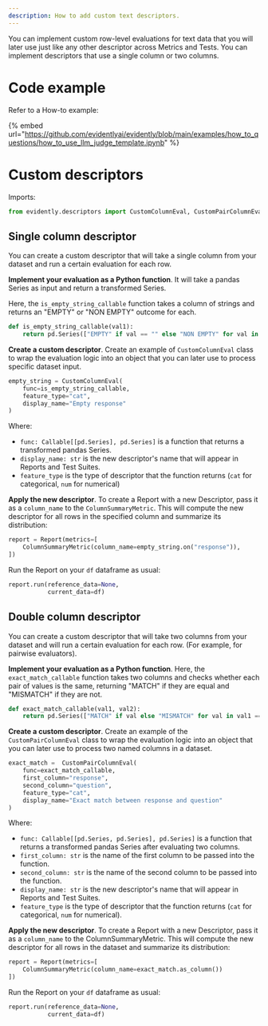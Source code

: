 ```yaml
---
description: How to add custom text descriptors.
---
```


You can implement custom row-level evaluations for text data that you will later use just like any other descriptor across Metrics and Tests. You can implement descriptors that use a single column or two columns.

# Code example

Refer to a How-to example:

{% embed url="https://github.com/evidentlyai/evidently/blob/main/examples/how_to_questions/how_to_use_llm_judge_template.ipynb" %}

# Custom descriptors

Imports: 

```python
from evidently.descriptors import CustomColumnEval, CustomPairColumnEval
```

## Single column descriptor 

You can create a custom descriptor that will take a single column from your dataset and run a certain evaluation for each row.

**Implement your evaluation as a Python function**. It will take a pandas Series as input and return a transformed Series. 

Here, the `is_empty_string_callable` function takes a column of strings and returns an "EMPTY" or "NON EMPTY" outcome for each.

```python
def is_empty_string_callable(val1):
    return pd.Series(["EMPTY" if val == "" else "NON EMPTY" for val in val1], index=val1.index)
```

**Create a custom descriptor**. Create an example of `CustomColumnEval` class to wrap the evaluation logic into an object that you can later use to process specific dataset input.

```python
empty_string = CustomColumnEval(
    func=is_empty_string_callable,
    feature_type="cat",
    display_name="Empty response"
)
```

Where:
* `func: Callable[[pd.Series], pd.Series]` is a function that returns a transformed pandas Series.
* `display_name: str` is the new descriptor's name that will appear in Reports and Test Suites.
* `feature_type` is the type of descriptor that the function returns (`cat` for categorical, `num` for numerical)

**Apply the new descriptor**. To create a Report with a new Descriptor, pass it as a `column_name` to the `ColumnSummaryMetric`. This will compute the new descriptor for all rows in the specified column and summarize its distribution:

```python
report = Report(metrics=[
    ColumnSummaryMetric(column_name=empty_string.on("response")),
])
```

Run the Report on your `df` dataframe as usual:

```python
report.run(reference_data=None, 
           current_data=df)
```

## Double column descriptor

You can create a custom descriptor that will take two columns from your dataset and will run a certain evaluation for each row. (For example, for pairwise evaluators).

**Implement your evaluation as a Python function**. Here, the `exact_match_callable` function takes two columns and checks whether each pair of values is the same, returning "MATCH" if they are equal and "MISMATCH" if they are not.

```python
def exact_match_callable(val1, val2):
    return pd.Series(["MATCH" if val else "MISMATCH" for val in val1 == val2])
```

**Create a custom descriptor**. Create an example of the `CustomPairColumnEval` class to wrap the evaluation logic into an object that you can later use to process two named columns in a dataset.

```python
exact_match =  CustomPairColumnEval(
    func=exact_match_callable,
    first_column="response",
    second_column="question",
    feature_type="cat",
    display_name="Exact match between response and question"
)
```

Where:

* `func: Callable[[pd.Series, pd.Series], pd.Series]` is a function that returns a transformed pandas Series after evaluating two columns.
* `first_column: str` is the name of the first column to be passed into the function.
* `second_column: str` is the name of the second column to be passed into the function.
* `display_name: str` is the new descriptor's name that will appear in Reports and Test Suites.
* `feature_type` is the type of descriptor that the function returns (`cat` for categorical, `num` for numerical).

**Apply the new descriptor**. To create a Report with a new Descriptor, pass it as a `column_name` to the ColumnSummaryMetric. This will compute the new descriptor for all rows in the dataset and summarize its distribution:

```python
report = Report(metrics=[
    ColumnSummaryMetric(column_name=exact_match.as_column())
])
```

Run the Report on your `df` dataframe as usual:

```python
report.run(reference_data=None, 
           current_data=df)
```
